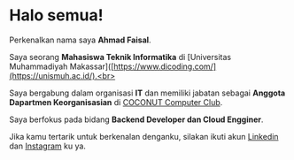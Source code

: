 # Halo semua! 

Perkenalkan nama saya **Ahmad Faisal**.<br>

Saya seorang **Mahasiswa Teknik Informatika** di [Universitas Muhammadiyah Makassar]([https://www.dicoding.com/](https://unismuh.ac.id/).<br>

Saya bergabung dalam organisasi **IT** dan memiliki jabatan sebagai **Anggota Dapartmen Keorganisasian** di [COCONUT Computer Club](https://coconut.or.id/).<br>

Saya berfokus pada bidang **Backend Developer dan Cloud Engginer**.<br>

Jika kamu tertarik untuk berkenalan denganku, silakan ikuti akun [Linkedin](https://www.linkedin.com/in/ahmad-faisal-a93227190/) dan [Instagram](https://www.instagram.com/ahmadfaizal_af/) ku ya.
